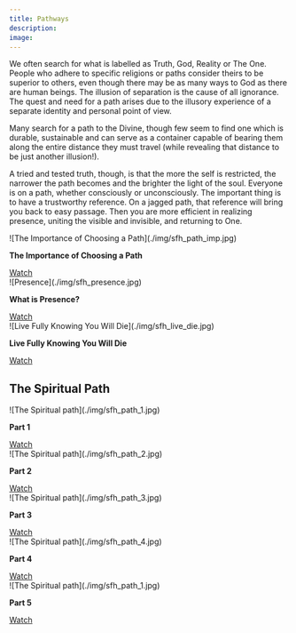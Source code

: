 ```yaml
---
title: Pathways
description:
image:
---
```


We often search for what is labelled as Truth, God, Reality or The One. People who adhere to specific religions or paths consider theirs to be superior to others, even though there may be as many ways to God as there are human beings. The illusion of separation is the cause of all ignorance. The quest and need for a path arises due to the illusory experience of a separate identity and personal point of view.  

Many search for a path to the Divine, though few seem to find one which is durable, sustainable and can serve as a container capable of bearing them along the entire distance they must travel (while revealing that distance to be just another illusion!).  

A tried and tested truth, though, is that the more the self is restricted, the narrower the path becomes and the  brighter the light of the soul. Everyone is on a path, whether consciously or unconsciously. The important thing is to have a trustworthy reference. On a jagged path, that reference will bring you back to easy passage. Then you are more efficient in realizing presence, uniting the visible and invisible, and returning to One.    

<div markdown="1" class="card video sidebar center gemoji center-content">

<div markdown="2" class="video-image">
![The Importance of Choosing a Path](./img/sfh_path_imp.jpg)
</div>

**The Importance of Choosing a Path**

<div markdown="3" class="video-link">
<a target="_blank" href="https://www.youtube.com/watch?v=vo4hC7mO15k">Watch</a>
</div>

</div>

<div markdown="1" class="card video sidebar center gemoji center-content">

<div markdown="2" class="video-image">
![Presence](./img/sfh_presence.jpg)
</div>

**What is Presence?**

<div markdown="3" class="video-link">
<a target="_blank" href="https://www.youtube.com/watch?v=_NZmxaAHFZk">Watch</a>
</div>

</div>

<div markdown="1" class="card video sidebar center gemoji center-content">

<div markdown="2" class="video-image">
![Live Fully Knowing You Will Die](./img/sfh_live_die.jpg)
</div>

**Live Fully Knowing You Will Die**

<div markdown="3" class="video-link">
<a target="_blank" href="https://www.youtube.com/watch?v=Prw7zP064LY">Watch</a>
</div>

</div>

<div markdown="1" class="clear"></div>

## The Spiritual Path



<div markdown="1" class="card video sidebar center gemoji center-content">

<div markdown="2" class="video-image">
![The Spiritual path](./img/sfh_path_1.jpg)
</div>

**Part 1**

<div markdown="3" class="video-link">
<a target="_blank" href="https://www.youtube.com/watch?v=v_7sGq8fyYg">Watch</a>
</div>

</div>

<div markdown="1" class="card video sidebar center gemoji center-content">

<div markdown="2" class="video-image">
![The Spiritual path](./img/sfh_path_2.jpg)
</div>

**Part 2**

<div markdown="3" class="video-link">
<a target="_blank" href="https://www.youtube.com/watch?v=yawfdD_0jG4">Watch</a>
</div>

</div>

<div markdown="1" class="card video sidebar center gemoji center-content">

<div markdown="2" class="video-image">
![The Spiritual path](./img/sfh_path_3.jpg)
</div>

**Part 3**

<div markdown="3" class="video-link">
<a target="_blank" href="https://www.youtube.com/watch?v=WRCbiNyAmF4">Watch</a>
</div>

</div>

<div markdown="1" class="card video sidebar center gemoji center-content">

<div markdown="2" class="video-image">
![The Spiritual path](./img/sfh_path_4.jpg)
</div>

**Part 4**

<div markdown="3" class="video-link">
<a target="_blank" href="https://www.youtube.com/watch?v=v_7sGq8fyYg">Watch</a>
</div>

</div>

<div markdown="1" class="card video sidebar center gemoji center-content">

<div markdown="2" class="video-image">
![The Spiritual path](./img/sfh_path_1.jpg)
</div>

**Part 5**

<div markdown="3" class="video-link">
<a target="_blank" href="https://www.youtube.com/watch?v=nqS8IGt44-0">Watch</a>
</div>

</div>

<div markdown="1" class="clear"></div>